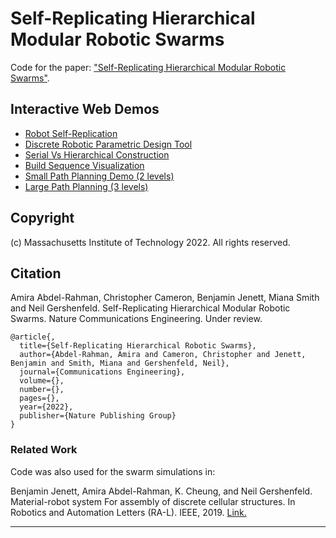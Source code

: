 # Self-Replicating Hierarchical Modular Robotic Swarms

Code for the paper: ["Self-Replicating Hierarchical Modular Robotic Swarms"]().


## Interactive Web Demos

- [Robot Self-Replication](https://amiraa.pages.cba.mit.edu/self-replicating-hierarchical-modular-robotic-swarms/recursive_swarm/demos/indexRecursion.html)
- [Discrete Robotic Parametric Design Tool](https://amiraa.pages.cba.mit.edu/self-replicating-hierarchical-modular-robotic-swarms/recursive_swarm/demos/indexIK_parts.html)
- [Serial Vs Hierarchical Construction](https://amiraa.pages.cba.mit.edu/self-replicating-hierarchical-robotic-swarms/recursive_swarm/demos/indexHierarchyExplanation.html)
- [Build Sequence Visualization](https://amiraa.pages.cba.mit.edu/self-replicating-hierarchical-robotic-swarms/recursive_swarm/demos/indexBuitSequence_old.html)
- [Small Path Planning Demo (2 levels)](https://amiraa.pages.cba.mit.edu/self-replicating-hierarchical-robotic-swarms/recursive_swarm/demos/indexCone.html)
- [Large Path Planning (3 levels)](https://amiraa.pages.cba.mit.edu/self-replicating-hierarchical-robotic-swarms/recursive_swarm/demos/indexCone4.html)

## Copyright

(c) Massachusetts Institute of Technology 2022. All rights reserved.



## Citation

Amira Abdel-Rahman, Christopher Cameron, Benjamin Jenett, Miana Smith and Neil Gershenfeld. Self-Replicating Hierarchical Modular Robotic Swarms. Nature Communications Engineering. Under review.


```
@article{,
  title={Self-Replicating Hierarchical Robotic Swarms},
  author={Abdel-Rahman, Amira and Cameron, Christopher and Jenett, Benjamin and Smith, Miana and Gershenfeld, Neil},
  journal={Communications Engineering},
  volume={},
  number={},
  pages={},
  year={2022},
  publisher={Nature Publishing Group}
}
```


### Related Work

Code was also used for the swarm simulations in: 

Benjamin Jenett, Amira Abdel-Rahman, K. Cheung, and Neil Gershenfeld. Material-robot system For assembly of discrete cellular structures. In Robotics and Automation Letters (RA-L). IEEE, 2019. [Link.](http://cba.mit.edu/docs/papers/19.07.materialrobot.pdf)

<!-- ```
@article{jenett2019material,
  title={Material--robot system for assembly of discrete cellular structures},
  author={Jenett, Benjamin and Abdel-Rahman, Amira and Cheung, Kenneth and Gershenfeld, Neil},
  journal={IEEE Robotics and Automation Letters},
  volume={4},
  number={4},
  pages={4019--4026},
  year={2019},
  publisher={IEEE}
}
``` -->

---
